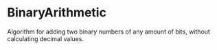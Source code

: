 # BinaryArithmetic
Algorithm for adding two binary numbers of any amount of bits, without calculating decimal values.
